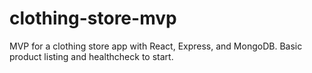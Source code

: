 # clothing-store-mvp
MVP for a clothing store app with React, Express, and MongoDB. Basic product listing and healthcheck to start.
